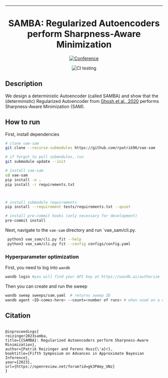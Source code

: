 ---

<div align="center">    
 
# SAMBA: Regularized Autoencoders perform Sharpness-Aware Minimization

<!--  
[//]: # ([![Paper]&#40;http://img.shields.io/badge/paper-arxiv.2206.02416-B31B1B.svg&#41;]&#40;https://arxiv.org/abs/2206.02416&#41;)

[//]: # ([![Conference]&#40;http://img.shields.io/badge/NeurIPS-2019-4b44ce.svg&#41;]&#40;https://papers.nips.cc/book/advances-in-neural-information-processing-systems-31-2018&#41;)

[//]: # ([![Conference]&#40;http://img.shields.io/badge/ICLR-2019-4b44ce.svg&#41;]&#40;https://papers.nips.cc/book/advances-in-neural-information-processing-systems-31-2018&#41;)

[//]: # ([![Conference]&#40;http://img.shields.io/badge/AnyConference-year-4b44ce.svg&#41;]&#40;https://papers.nips.cc/book/advances-in-neural-information-processing-systems-31-2018&#41;  )

[![Paper](http://img.shields.io/badge/arxiv-stat.ML:2206.02416-B31B1B.svg)](https://arxiv.org/abs/2206.02416)
-->  
[![Conference](http://img.shields.io/badge/AABI-2023.svg)]([https://openreview.net/forum?id=G4GpqX4bKAH](https://openreview.net/forum?id=gk3PAmy_UNz))

![CI testing](https://github.com/rpatrik96/vae-sam/workflows/CI%20testing/badge.svg?branch=master&event=push)

<!-- 
[![DOI](https://zenodo.org/badge/431811003.svg)](https://zenodo.org/badge/latestdoi/431811003)
-->  

<!--  
Conference   
-->   
</div>
 
## Description   
We design a deterministic Autoencoder (called SAMBA) and show that the (deterministic) Regularized Autoencoder from [Ghosh et al., 2020](https://arxiv.org/abs/1903.12436) performs Sharpness-Aware Minimization (SAM).

## How to run   
First, install dependencies   
```bash
# clone vae-sam   
git clone --recurse-submodules https://github.com/rpatrik96/vae-sam

# if forgot to pull submodules, run
git submodule update --init

# install vae-sam   
cd vae-sam
pip install -e .   
pip install -r requirements.txt



# install submodule requirements
pip install --requirement tests/requirements.txt --quiet

# install pre-commit hooks (only necessary for development)
pre-commit install
 ```   
 Next, navigate to the `vae-sam` directory and run `vae_sam/cli.py.   
```bash
 python3 vae_sam/cli.py fit --help
 python3 vae_sam/cli.py fit --config configs/config.yaml
```

### Hyperparameter optimization

First, you need to log into `wandb`
```bash
wandb login #you will find your API key at https://wandb.ai/authorize
```

Then you can create and run the sweep
```bash
wandb sweep sweeps/sam.yaml  # returns sweep ID
wandb agent <ID-comes-here> --count=<number of runs> # when used on a cluster, set it to one and start multiple processes
```



## Citation   

```

@inproceedings{
reizinger2023samba,
title={{SAMBA}: Regularized Autoencoders perform Sharpness-Aware Minimization},
author={Patrik Reizinger and Ferenc Husz{\'a}r},
booktitle={Fifth Symposium on Advances in Approximate Bayesian Inference},
year={2023},
url={https://openreview.net/forum?id=gk3PAmy_UNz}
}

```   
